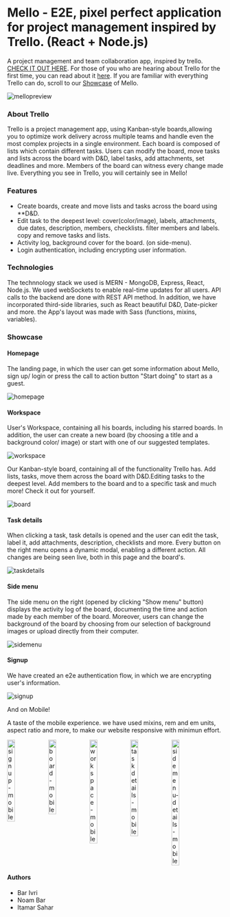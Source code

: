 

# Mello - E2E, pixel perfect application for project management inspired by Trello. (React + Node.js)

A project management and team collaboration app, inspired by trello. [CHECK IT OUT HERE](https://mello-by-bar-noam.herokuapp.com/).
For those of you who are hearing about Trello for the first time, you can read about it [here](#about-trello).
If you are familiar with everything Trello can do, scroll to our [Showcase](#showcase) of Mello.

![mellopreview](https://res.cloudinary.com/debmbjvbh/image/upload/v1661780313/board_wo77dx.png)

### About Trello

Trello is a project management app, using Kanban-style boards,allowing you to optimize work delivery across multiple teams and handle even the most complex projects in a single environment.
Each board is composed of lists which contain different tasks. Users can modify the board, move tasks and lists across the board with D&D, label tasks, add attachments, set deadlines and more. Members of the board can witness every change made live. Everything you see in Trello, you will certainly see in Mello! 

### Features

* Create boards, create and move lists and tasks across the board using **D&D. 
* Edit task to the deepest level: cover(color/image), labels, attachments, due dates, description, members, checklists. filter members and labels. copy and remove tasks and lists.
* Activity log, background cover for the board. (on side-menu).
* Login authentication, including encrypting user information.

### Technologies

The technnology stack we used is MERN - MongoDB, Express, React, Node.js.
We used webSockets to enable real-time updates for all users. API calls to the backend are done with REST API method.
In addition, we have incorporated third-side libraries, such as React beautiful D&D, Date-picker and more.
the App's layout was made with Sass (functions, mixins, variables).


### Showcase

#### Homepage

The landing page, in which the user can get some information about Mello, sign up/ login or press the call to action button "Start doing" to start as a guest.

![homepage](https://res.cloudinary.com/debmbjvbh/image/upload/v1661780014/homepage_qddzgw.png)

#### Workspace

User's Workspace, containing all his boards, including his starred boards. In addition, the user can create a new board (by choosing a title and a background color/ image) or start with one of our suggested templates.

![workspace](https://res.cloudinary.com/debmbjvbh/image/upload/v1661780269/boards_fgekdi.png)

Our Kanban-style board, containing all of the functionality Trello has. Add lists, tasks, move them across the board with D&D.Editing tasks to the deepest level. Add members to the board and to a specific task and much more! Check it out for yourself.

![board](https://res.cloudinary.com/debmbjvbh/image/upload/v1661780313/board_wo77dx.png)

#### Task details

When clicking a task, task details is opened and the user can edit the task, label it, add attachments, description, checklists and more. Every button on the right menu opens a dynamic modal, enabling a different action. All changes are being seen live, both in this page and the board's.  

![taskdetails](https://res.cloudinary.com/debmbjvbh/image/upload/v1661780373/taskdetails1_lrv3xz.png)

#### Side menu

The side menu on the right (opened by clicking "Show menu" button) displays the activity log of the board, documenting the time and action made by each member of the board. Moreover, users can change the background of the board by choosing from our selection of background images or upload directly from their computer. 

![sidemenu](https://res.cloudinary.com/debmbjvbh/image/upload/v1661780463/sidemenu_iokicl.png)

#### Signup

We have created an e2e authentication flow, in which we are encrypting user's information.

![signup](https://res.cloudinary.com/debmbjvbh/image/upload/v1661780512/signup_s7zdzp.png)

And on Mobile!

A taste of the mobile experience. we have used mixins, rem and em units, aspect ratio and  more, to make our website responsive with minimun effort.

<div style="display:flex">
<img src="https://user-images.githubusercontent.com/102179997/187438857-af245de8-dd0a-4fcf-bcac-ee95151f7c69.png" alt="signup-mobile" width="19%"   />
<img src="https://user-images.githubusercontent.com/102179997/187438916-5d56bc56-ea64-4c7f-9975-7bae3066b887.png" alt="board-mobile" width="19%" />
<img src="https://user-images.githubusercontent.com/102179997/187438997-c397a104-1e40-459e-8902-eae8ebc59799.png" alt="workspace-mobile" width="19%" />
<img src="https://user-images.githubusercontent.com/102179997/187439069-5c40f5bc-0aba-43a2-9180-519f0264d40d.png" alt="taskdetails-mobile" width="19%" />
<img src="https://user-images.githubusercontent.com/102179997/187439098-eae1e817-f571-4e0b-9528-152c076c9016.png" alt="sidemenu-details-mobile" width="19%" />
</div>

#### Authors

* Bar Ivri
* Noam Bar
* Itamar Sahar





